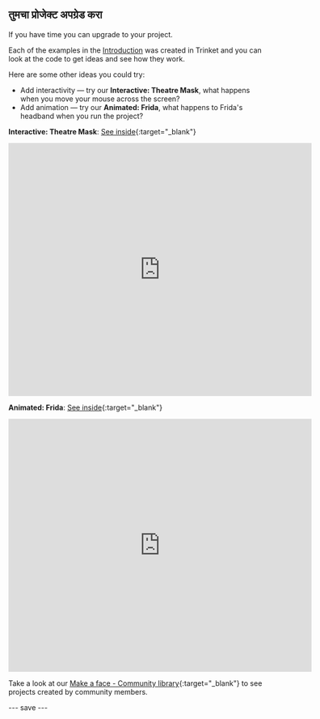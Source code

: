 ## तुमचा प्रोजेक्ट अपग्रेड करा

If you have time you can upgrade to your project.

Each of the examples in the [Introduction](.) was created in Trinket and you can look at the code to get ideas and see how they work.

Here are some other ideas you could try:
- Add interactivity — try our **Interactive: Theatre Mask**, what happens when you move your mouse across the screen?
- Add animation — try our **Animated: Frida**, what happens to Frida's headband when you run the project?

**Interactive: Theatre Mask**: [See inside](https://trinket.io/python/86d89fad13){:target="_blank"}
<div class="trinket">
  <iframe src="https://trinket.io/embed/python/86d89fad13?outputOnly=true&start=result" width="600" height="500" frameborder="0" marginwidth="0" marginheight="0" allowfullscreen>
  </iframe>
</div>

**Animated: Frida**: [See inside](https://trinket.io/python/3d69be294a){:target="_blank"}
<div class="trinket">
  <iframe src="https://trinket.io/embed/python/3d69be294a?outputOnly=true&start=result" width="600" height="500" frameborder="0" marginwidth="0" marginheight="0" allowfullscreen>
  </iframe>
</div>

Take a look at our [Make a face - Community library](https://wke.lt/w/s/8sVH4f){:target="_blank"} to see projects created by community members.

--- save ---
